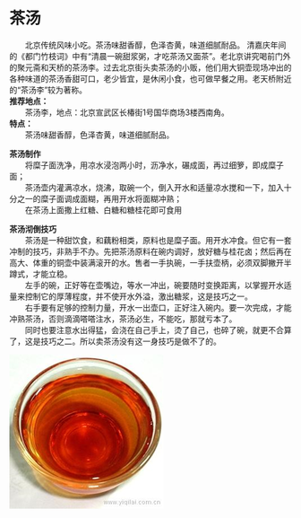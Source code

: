 # 茶汤  
  
&emsp;&emsp;北京传统风味小吃。茶汤味甜香醇，色泽杏黄，味道细腻耐品。  清嘉庆年间的《都门竹枝词》中有“清晨一碗甜浆粥，才吃茶汤又面茶”。老北京讲究喝前门外的聚元斋和天桥的茶汤李。过去北京街头卖茶汤的小贩，他们用大铜壶现场冲出的各种味道的茶汤香甜可口，老少皆宜，是休闲小食，也可做早餐之用。老天桥附近的“茶汤李”较为著称。  
**推荐地点：**  
&emsp;&emsp;茶汤李，地点：北京宣武区长椿街1号国华商场3楼西南角。  
**特点：**  
&emsp;&emsp;茶汤味甜香醇，色泽杏黄，味道细腻耐品。  
  
**茶汤制作**  
&emsp;&emsp;将糜子面洗净，用凉水浸泡两小时，沥净水，碾成面，再过细箩，即成糜子面；  
&emsp;&emsp;茶汤壶内灌满凉水，烧沸，取碗一个，倒入开水和适量凉水搅和一下，加入十分之一的糜子面调成面糊，再用开水将面糊冲熟；  
&emsp;&emsp;在茶汤上面撒上红糖、白糖和糖桂花即可食用  
  
**茶汤沏倒技巧**  
&emsp;&emsp;茶汤是一种甜饮食，和藕粉相类，原料也是糜子面。用开水冲食。但它有一套冲制的技巧，非熟手不办。先把茶汤原料在碗内调好，放好糖与桂花卤；然后再在高大、体重的铜壶中装满滚开的水。售者一手执碗，一手扶壶柄，必须双脚撇开半蹲式，才能立稳。  
&emsp;&emsp;左手的碗，正好等在壶嘴边，等水一冲出，碗要随时变换距离，以掌握开水适量来控制它的厚薄程度，并不使开水外溢，激出糖浆，这是技巧之一。  
&emsp;&emsp;右手要有足够的控制力量，开水一出壶口，正好注入碗内。要一次完成，才能冲熟茶汤，否则滴滴嗒嗒注水，茶汤必生，不能吃，那就亏本了。  
&emsp;&emsp;同时也要注意水出得猛，会浇在自己手上，烫了自己，也碎了碗，就更不合算了，这是技巧之二。所以卖茶汤没有这一身技巧是做不了的。  
  
![](https://raw.githubusercontent.com/szqq0512/Pic/main/img/202201211933875.png)  